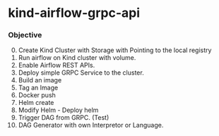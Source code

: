 # kind-airflow-grpc-api

### Objective

0. Create Kind Cluster with Storage with Pointing to the local registry
1. Run airflow on Kind cluster with volume.
2. Enable Airflow REST APIs.
3. Deploy simple GRPC Service to the cluster.
4. Build an image
5. Tag an Image
6. Docker push
7. Helm create 
8. Modify Helm - Deploy helm 
9. Trigger DAG from GRPC. (Test)
10. DAG Generator with own Interpretor or Language. 



